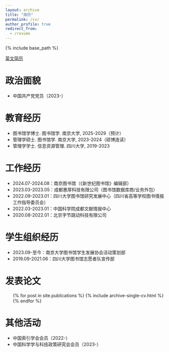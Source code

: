 ```yaml
---
layout: archive
title: "简历"
permalink: /cv/
author_profile: true
redirect_from:
  - /resume
---
```


{% include base_path %}


[英文简历](../CV-YuZhu-NJU.pdf)


政治面貌
======
* 中国共产党党员（2023-）

教育经历
======
* 图书馆学博士. 图书馆学. 南京大学, 2025-2029（预计）
* 管理学硕士. 图书馆学. 南京大学, 2023-2024（硕博连读）
* 管理学学士. 信息资源管理. 四川大学, 2019-2023

工作经历
======
* 2024.07-2024.08：南京图书馆（《新世纪图书馆》编辑部）
* 2023.03-2023.05：成都惠厚科技有限公司（图书馆数据库商/业务外包）
* 2022.09-2023.01：四川大学图书馆研究发展中心（四川省高等学校图书情报工作指导委员会）
* 2022.03-2023.01：中国科学院成都文献情报中心
* 2020.08-2022.01：北京字节跳动科技有限公司

学生组织经历
======
* 2023.09-至今：南京大学图书馆学生发展协会活动策划部
* 2019.09-2021.06：四川大学图书馆志愿者队宣传部

发表论文
======
  <ul>{% for post in site.publications %}
    {% include archive-single-cv.html %}
  {% endfor %}</ul>
  
<!-- 工作经历
======
  <ul>{% for post in site.teaching %}
    {% include archive-single-cv.html %}
  {% endfor %}</ul> -->
  
其他活动
======
* 中国索引学会会员（2022-）
* 中国科学学与科技政策研究会会员（2023-）
